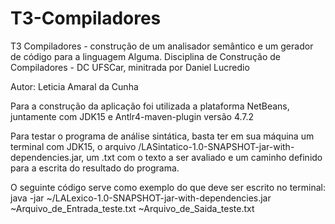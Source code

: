 # T3-Compiladores
T3 Compiladores - construção de um analisador semântico e um gerador de código para a linguagem Alguma. Disciplina de Construção de Compiladores - DC UFSCar, minitrada por Daniel Lucredio

Autor: Leticia Amaral da Cunha

Para a construção da aplicação foi utilizada a plataforma NetBeans, juntamente com JDK15 e Antlr4-maven-plugin versão 4.7.2

Para testar o programa de análise sintática, basta ter em sua máquina um terminal com JDK15, o arquivo /LASintatico-1.0-SNAPSHOT-jar-with-dependencies.jar, um .txt com o texto a ser avaliado e um caminho definido para a escrita do resultado do programa.

O seguinte código serve como exemplo do que deve ser escrito no terminal: java -jar ~/LALexico-1.0-SNAPSHOT-jar-with-dependencies.jar ~Arquivo_de_Entrada_teste.txt ~Arquivo_de_Saida_teste.txt
